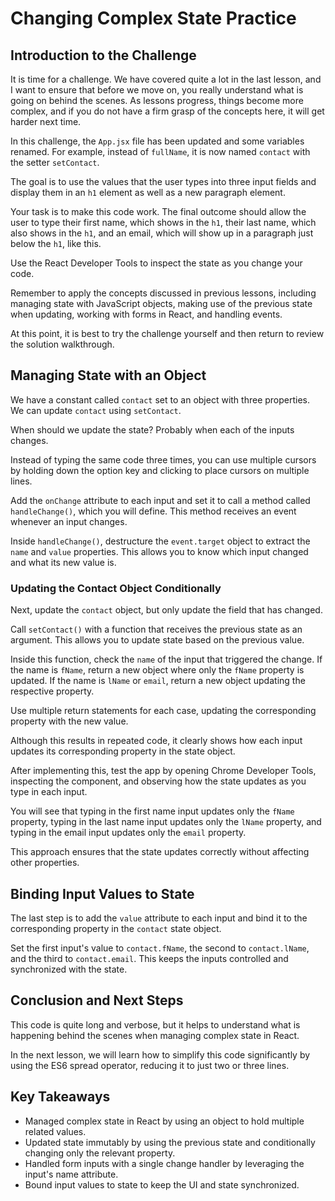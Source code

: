 # Changing Complex State Practice

## Introduction to the Challenge

It is time for a challenge. We have covered quite a lot in the last lesson, and I want to ensure that before we move on, you really understand what is going on behind the scenes. As lessons progress, things become more complex, and if you do not have a firm grasp of the concepts here, it will get harder next time.

In this challenge, the `App.jsx` file has been updated and some variables renamed. For example, instead of `fullName`, it is now named `contact` with the setter `setContact`.

The goal is to use the values that the user types into three input fields and display them in an `h1` element as well as a new paragraph element.

Your task is to make this code work. The final outcome should allow the user to type their first name, which shows in the `h1`, their last name, which also shows in the `h1`, and an email, which will show up in a paragraph just below the `h1`, like this.

Use the React Developer Tools to inspect the state as you change your code.

Remember to apply the concepts discussed in previous lessons, including managing state with JavaScript objects, making use of the previous state when updating, working with forms in React, and handling events.

At this point, it is best to try the challenge yourself and then return to review the solution walkthrough.

## Managing State with an Object

We have a constant called `contact` set to an object with three properties. We can update `contact` using `setContact`.

When should we update the state? Probably when each of the inputs changes.

Instead of typing the same code three times, you can use multiple cursors by holding down the option key and clicking to place cursors on multiple lines.

Add the `onChange` attribute to each input and set it to call a method called `handleChange()`, which you will define. This method receives an event whenever an input changes.

Inside `handleChange()`, destructure the `event.target` object to extract the `name` and `value` properties. This allows you to know which input changed and what its new value is.

### Updating the Contact Object Conditionally

Next, update the `contact` object, but only update the field that has changed.

Call `setContact()` with a function that receives the previous state as an argument. This allows you to update state based on the previous value.

Inside this function, check the `name` of the input that triggered the change. If the name is `fName`, return a new object where only the `fName` property is updated. If the name is `lName` or `email`, return a new object updating the respective property.

Use multiple return statements for each case, updating the corresponding property with the new value.

Although this results in repeated code, it clearly shows how each input updates its corresponding property in the state object.

After implementing this, test the app by opening Chrome Developer Tools, inspecting the component, and observing how the state updates as you type in each input.

You will see that typing in the first name input updates only the `fName` property, typing in the last name input updates only the `lName` property, and typing in the email input updates only the `email` property.

This approach ensures that the state updates correctly without affecting other properties.

## Binding Input Values to State

The last step is to add the `value` attribute to each input and bind it to the corresponding property in the `contact` state object.

Set the first input's value to `contact.fName`, the second to `contact.lName`, and the third to `contact.email`. This keeps the inputs controlled and synchronized with the state.

## Conclusion and Next Steps

This code is quite long and verbose, but it helps to understand what is happening behind the scenes when managing complex state in React.

In the next lesson, we will learn how to simplify this code significantly by using the ES6 spread operator, reducing it to just two or three lines.

## Key Takeaways

- Managed complex state in React by using an object to hold multiple related values.
- Updated state immutably by using the previous state and conditionally changing only the relevant property.
- Handled form inputs with a single change handler by leveraging the input's name attribute.
- Bound input values to state to keep the UI and state synchronized.

